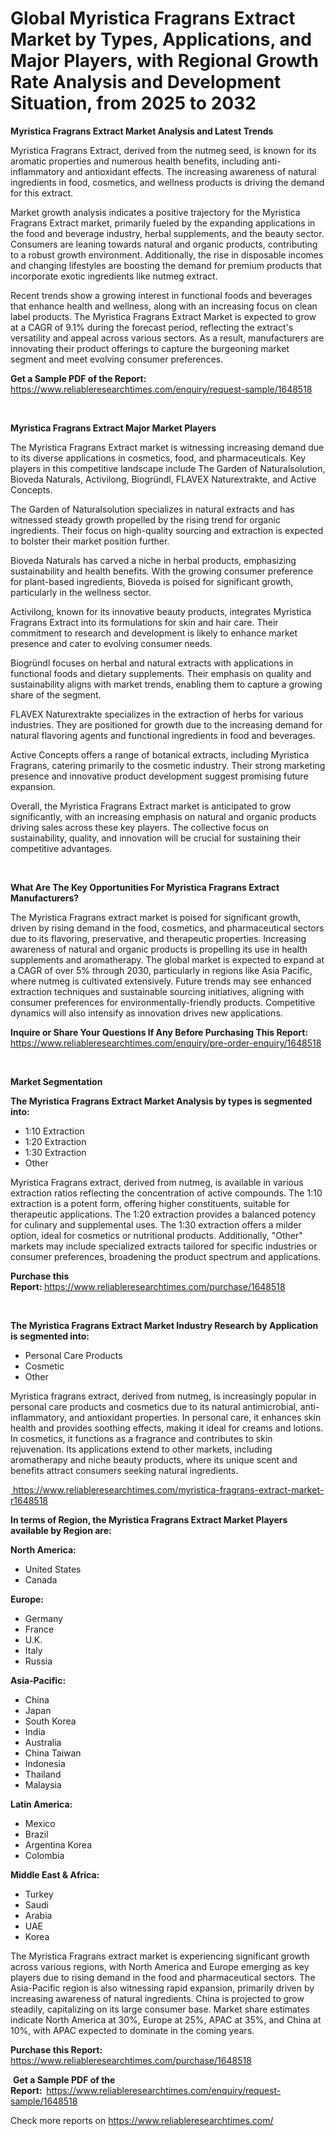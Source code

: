 <p><h1>Global Myristica Fragrans Extract Market by Types, Applications, and Major Players, with Regional Growth Rate Analysis and Development Situation, from 2025 to 2032</h1></p><p><strong>Myristica Fragrans Extract Market Analysis and Latest Trends</strong></p>
<p><p>Myristica Fragrans Extract, derived from the nutmeg seed, is known for its aromatic properties and numerous health benefits, including anti-inflammatory and antioxidant effects. The increasing awareness of natural ingredients in food, cosmetics, and wellness products is driving the demand for this extract. </p><p>Market growth analysis indicates a positive trajectory for the Myristica Fragrans Extract market, primarily fueled by the expanding applications in the food and beverage industry, herbal supplements, and the beauty sector. Consumers are leaning towards natural and organic products, contributing to a robust growth environment. Additionally, the rise in disposable incomes and changing lifestyles are boosting the demand for premium products that incorporate exotic ingredients like nutmeg extract.</p><p>Recent trends show a growing interest in functional foods and beverages that enhance health and wellness, along with an increasing focus on clean label products. The Myristica Fragrans Extract Market is expected to grow at a CAGR of 9.1% during the forecast period, reflecting the extract's versatility and appeal across various sectors. As a result, manufacturers are innovating their product offerings to capture the burgeoning market segment and meet evolving consumer preferences.</p></p>
<p><strong>Get a Sample PDF of the Report:&nbsp;</strong> <a href="https://www.reliableresearchtimes.com/enquiry/request-sample/1648518?utm_campaign=2326&utm_medium=2&utm_source=Github&utm_content=ia&utm_term=01042025&utm_id=myristica-fragrans-extract">https://www.reliableresearchtimes.com/enquiry/request-sample/1648518</a></p>
<p>&nbsp;</p>
<p><strong>Myristica Fragrans Extract Major Market Players</strong></p>
<p><p>The Myristica Fragrans Extract market is witnessing increasing demand due to its diverse applications in cosmetics, food, and pharmaceuticals. Key players in this competitive landscape include The Garden of Naturalsolution, Bioveda Naturals, Activilong, Biogründl, FLAVEX Naturextrakte, and Active Concepts.</p><p>The Garden of Naturalsolution specializes in natural extracts and has witnessed steady growth propelled by the rising trend for organic ingredients. Their focus on high-quality sourcing and extraction is expected to bolster their market position further.</p><p>Bioveda Naturals has carved a niche in herbal products, emphasizing sustainability and health benefits. With the growing consumer preference for plant-based ingredients, Bioveda is poised for significant growth, particularly in the wellness sector.</p><p>Activilong, known for its innovative beauty products, integrates Myristica Fragrans Extract into its formulations for skin and hair care. Their commitment to research and development is likely to enhance market presence and cater to evolving consumer needs.</p><p>Biogründl focuses on herbal and natural extracts with applications in functional foods and dietary supplements. Their emphasis on quality and sustainability aligns with market trends, enabling them to capture a growing share of the segment.</p><p>FLAVEX Naturextrakte specializes in the extraction of herbs for various industries. They are positioned for growth due to the increasing demand for natural flavoring agents and functional ingredients in food and beverages.</p><p>Active Concepts offers a range of botanical extracts, including Myristica Fragrans, catering primarily to the cosmetic industry. Their strong marketing presence and innovative product development suggest promising future expansion.</p><p>Overall, the Myristica Fragrans Extract market is anticipated to grow significantly, with an increasing emphasis on natural and organic products driving sales across these key players. The collective focus on sustainability, quality, and innovation will be crucial for sustaining their competitive advantages.</p></p>
<p>&nbsp;</p>
<p><strong>What Are The Key Opportunities For Myristica Fragrans Extract Manufacturers?</strong></p>
<p><p>The Myristica Fragrans extract market is poised for significant growth, driven by rising demand in the food, cosmetics, and pharmaceutical sectors due to its flavoring, preservative, and therapeutic properties. Increasing awareness of natural and organic products is propelling its use in health supplements and aromatherapy. The global market is expected to expand at a CAGR of over 5% through 2030, particularly in regions like Asia Pacific, where nutmeg is cultivated extensively. Future trends may see enhanced extraction techniques and sustainable sourcing initiatives, aligning with consumer preferences for environmentally-friendly products. Competitive dynamics will also intensify as innovation drives new applications.</p></p>
<p><strong>Inquire or Share Your Questions If Any Before Purchasing This Report:</strong> <a href="https://www.reliableresearchtimes.com/enquiry/pre-order-enquiry/1648518?utm_campaign=2326&utm_medium=2&utm_source=Github&utm_content=ia&utm_term=01042025&utm_id=myristica-fragrans-extract">https://www.reliableresearchtimes.com/enquiry/pre-order-enquiry/1648518</a></p>
<p>&nbsp;</p>
<p><strong>Market Segmentation</strong></p>
<p><strong>The Myristica Fragrans Extract Market Analysis by types is segmented into:</strong></p>
<p><ul><li>1:10 Extraction</li><li>1:20 Extraction</li><li>1:30 Extraction</li><li>Other</li></ul></p>
<p><p>Myristica Fragrans extract, derived from nutmeg, is available in various extraction ratios reflecting the concentration of active compounds. The 1:10 extraction is a potent form, offering higher constituents, suitable for therapeutic applications. The 1:20 extraction provides a balanced potency for culinary and supplemental uses. The 1:30 extraction offers a milder option, ideal for cosmetics or nutritional products. Additionally, "Other" markets may include specialized extracts tailored for specific industries or consumer preferences, broadening the product spectrum and applications.</p></p>
<p><strong>Purchase this Report:&nbsp;</strong><a href="https://www.reliableresearchtimes.com/purchase/1648518?utm_campaign=2326&utm_medium=2&utm_source=Github&utm_content=ia&utm_term=01042025&utm_id=myristica-fragrans-extract">https://www.reliableresearchtimes.com/purchase/1648518</a></p>
<p>&nbsp;</p>
<p><strong>The Myristica Fragrans Extract Market Industry Research by Application is segmented into:</strong></p>
<p><ul><li>Personal Care Products</li><li>Cosmetic</li><li>Other</li></ul></p>
<p><p>Myristica fragrans extract, derived from nutmeg, is increasingly popular in personal care products and cosmetics due to its natural antimicrobial, anti-inflammatory, and antioxidant properties. In personal care, it enhances skin health and provides soothing effects, making it ideal for creams and lotions. In cosmetics, it functions as a fragrance and contributes to skin rejuvenation. Its applications extend to other markets, including aromatherapy and niche beauty products, where its unique scent and benefits attract consumers seeking natural ingredients.</p></p>
<p><a href="https://www.reliableresearchtimes.com/myristica-fragrans-extract-market-r1648518?utm_campaign=2326&utm_medium=2&utm_source=Github&utm_content=ia&utm_term=01042025&utm_id=myristica-fragrans-extract">&nbsp;https://www.reliableresearchtimes.com/myristica-fragrans-extract-market-r1648518</a></p>
<p><strong>In terms of Region, the Myristica Fragrans Extract Market Players available by Region are:</strong></p>
<p>
    <p> <strong> North America: </strong>
        <ul>
            <li>United States</li>
            <li>Canada</li>
        </ul>
        </p> 
    <p> <strong> Europe: </strong>
        <ul>
            <li>Germany</li>
            <li>France</li>
            <li>U.K.</li>
            <li>Italy</li>
            <li>Russia</li>
        </ul>
        </p> 
    <p> <strong> Asia-Pacific: </strong>
        <ul>
            <li>China</li>
            <li>Japan</li>
            <li>South Korea</li>
            <li>India</li>
            <li>Australia</li>
            <li>China Taiwan</li>
            <li>Indonesia</li>
            <li>Thailand</li>
            <li>Malaysia</li>
        </ul>
        </p> 
    <p> <strong> Latin America: </strong>
        <ul>
            <li>Mexico</li>
            <li>Brazil</li>
            <li>Argentina Korea</li>
            <li>Colombia</li>
        </ul>
        </p> 
    <p> <strong> Middle East & Africa: </strong>
        <ul>
            <li>Turkey</li>
            <li>Saudi</li>
            <li>Arabia</li>
            <li>UAE</li>
            <li>Korea</li>
        </ul>
    </p>
    </p>
<p><p>The Myristica Fragrans extract market is experiencing significant growth across various regions, with North America and Europe emerging as key players due to rising demand in the food and pharmaceutical sectors. The Asia-Pacific region is also witnessing rapid expansion, primarily driven by increasing awareness of natural ingredients. China is projected to grow steadily, capitalizing on its large consumer base. Market share estimates indicate North America at 30%, Europe at 25%, APAC at 35%, and China at 10%, with APAC expected to dominate in the coming years.</p></p>
<p><strong>Purchase this Report: </strong><a href="https://www.reliableresearchtimes.com/purchase/1648518?utm_campaign=2326&utm_medium=2&utm_source=Github&utm_content=ia&utm_term=01042025&utm_id=myristica-fragrans-extract">https://www.reliableresearchtimes.com/purchase/1648518</a></p>
<p>&nbsp;<strong>Get a Sample PDF of the Report:&nbsp;&nbsp;</strong><a href="https://www.reliableresearchtimes.com/enquiry/request-sample/1648518?utm_campaign=2326&utm_medium=2&utm_source=Github&utm_content=ia&utm_term=01042025&utm_id=myristica-fragrans-extract">https://www.reliableresearchtimes.com/enquiry/request-sample/1648518</a></p>
<p><strong></strong></p>
<p>Check more reports on <a href="https://www.reliableresearchtimes.com/?utm_campaign=2326&utm_medium=2&utm_source=Github&utm_content=ia&utm_term=01042025&utm_id=myristica-fragrans-extract">https://www.reliableresearchtimes.com/</a></p>